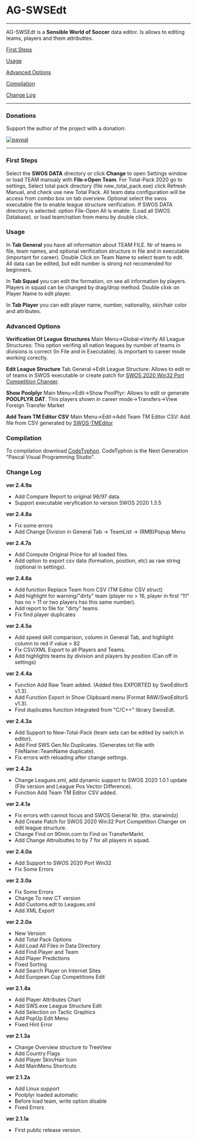 # AG-SWSEdt
----
AG-SWSEdt is a **Sensible World of Soccer** data editor.
Is allows to editing teams, players and them attributtes.

[First Steps](#first-steps)

[Usage](#usage)

[Advanced Options](#advanced-options)

[Compilation](#compilation)

[Change Log](#change-log)

----
### Donations

Support the author of the project with a donation:

[![paypal](https://www.paypalobjects.com/en_US/PL/i/btn/btn_donateCC_LG.gif)](https://www.paypal.com/donate?cmd=_s-xclick&hosted_button_id=VJE4C4DGHF2CU)

----
### First Steps

Select the **SWOS DATA** directory or click **Change** to open Settings window or
load TEAM manualy with **File->Open Team**.
For Total-Pack 2020 go to settings, Select total pack directory (file new_total_pack.exe) click Refresh Manual, and check use new Total Pack.
All team data configuration will be access from combo box on tab overview.
Optional select the swos executable file to enable league structure verification.
If SWOS DATA directory is selected:
option File-Open All is enable. (Load all SWOS Database).
or load team/nation from menu by double click.

### Usage

In **Tab General** you have all information about TEAM FILE.
Nr of teams in file, team names, and optional verification structure in file and in executable (important for career).
Double Click on Team Name to select team to edit.
All data can be edited, but edit number is strong not recomended for beginners.

In **Tab Squad** you can edit the formation, on see all information by players.
Players in squad can be changed by drag/drop method.
Double clixk on Player Name to edit player.

In **Tab Player** you can edit player name, number, nationality, skin/hair color and attributes.

### Advanced Options

**Verification Of League Structures**
Main Menu->Global->Verify All League Structures:
This option verifing all nation leagues by number of teams in divisions is correct (In File and in Executable).
Is important to career mode working corectly.

**Edit League Structure**
Tab General->Edit League Structure:
Allows to edit nr of teams in SWOS executable or create patch for [SWOS 2020 Win32 Port Competition Changer](https://www.sensiblesoccer.de/forum/swos-2020/27081-swos-2020-win32-port-competition-changer).

**Show Poolplyr**
Main Menu->Edit->Show PoolPlyr:
Allows to edit or generate **POOLPLYR.DAT**. This players shown in career mode->Transfers->View Foreign Transfer Market

**Add Team TM Editor CSV**
Main Menu->Edit->Add Team TM Editor CSV:
Add file from CSV generated by [SWOS-TMEditor](https://github.com/boskorban/swostmeditor)

### Compilation
To compilation download [CodeTyphon](https://www.pilotlogic.com/sitejoom/index.php/downloads/category/14-codetyphon).
CodeTyphon is the Next Generation "Pascal Visual Programming Studio".

### Change Log
**ver 2.4.9a**
- Add Compare Report to original 96/97 data.
- Support executable veryfication to version SWOS 2020 1.3.5

**ver 2.4.8a**
- Fix some errors
- Add Change Division in General Tab -> TeamList -> (RMB)Popup Menu

**ver 2.4.7a**
- Add Compute Original Price for all loaded files.
- Add option to export csv data (formation, position, etc) as raw string (optional in settings).

**ver 2.4.6a**
- Add function Replace Team from CSV (TM Editor CSV struct)
- Add highlight for warning/"dirty" team (player no > 16, player in first "11" has no > 11 or two players has this same number).
- Add report to file for "dirty" teams.
- Fix find player duplicates

**ver 2.4.5a**
- Add speed skill comparison, column in General Tab, and highlight column to red if value > 82
- Fix CSV/XML Export to all Players and Teams.
- Add highlights teams by division and players by position (Can off in settings)

**ver 2.4.4a**
- Function Add Raw Team added. (Added files EXPORTED by SwoEditorS v1.3).
- Add Function Export in Show Clipboard menu (Format RAW/SwoEditorS v1.3).
- Find duplicates function integrated from "C/C++" library SwosEdt.

**ver 2.4.3a**
- Add Support to New-Total-Pack (team sets can be edited by switch in editor).
- Add Find SWS Gen.No Duplicates. (Generates txt file with FileName::TeamName duplicate).
- Fix errors with reloading after change settings.

**ver 2.4.2a**
- Change Leagues.xml, add dynamic support to SWOS 2020 1.0.1 update (File version and League Pos Vector Difference).
- Function Add Team TM Editor CSV added.

**ver 2.4.1a**
- Fix errors with cannot focus and SWOS General Nr. (thx. starwindz)
- Add Create Patch for SWOS 2020 Win32 Port Competition Changer on edit league structure.
- Change Find on 90min.com to Find on TransferMarkt.
- Add Change Attruibuttes to by 7 for all players in squad.

**ver 2.4.0a**
- Add Support to SWOS 2020 Port Win32
- Fix Some Errors

**ver 2.3.0a**
- Fix Some Errors
- Change To new CT version
- Add Customs.edt to Leagues.xml
- Add XML Export

**ver 2.2.0a**
- New Version
- Add Total Pack Options
- Add Load All Files in Data Directory
- Add Find Player and Team
- Add Player Predictions
- Fixed Sorting
- Add Search Player on Internet Sites
- Add European Cup Competitions Edit

**ver 2.1.4a**
- Add Player Attributes Chart
- Add SWS.exe League Structure Edit
- Add Selection on Tactic Graphics
- Add PopUp Edit Menu
- Fixed Hint Error

**ver 2.1.3a**
- Change Overview structure to TreeView
- Add Country Flags
- Add Player Skin/Hair Icon
- Add MainMenu Shortcuts

**ver 2.1.2a**
- Add Linux support
- Poolplyr loaded automatic
- Before load team, write option disable
- Fixed Errors

**ver 2.1.1a**
- First public release version.
